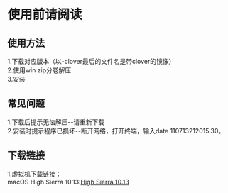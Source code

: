 # 使用前请阅读
## 使用方法
1.下载对应版本（以-clover最后的文件名是带clover的镜像）<br>
2.使用win zip分卷解压<br>
3.安装
## 常见问题
1.下载后提示无法解压--请重新下载<br>
2.安装时提示程序已损坏--断开网络，打开终端，输入date 110713212015.30。<br>
## 下载链接
1.虚拟机下载链接：<br>
macOS High Sierra 10.13:[High Sierra 10.13](https://github.com/dinghongbo0516/hackintosh-iso-cdr/tree/master/macOS%20High%20Sierra%2010.13)<br>
